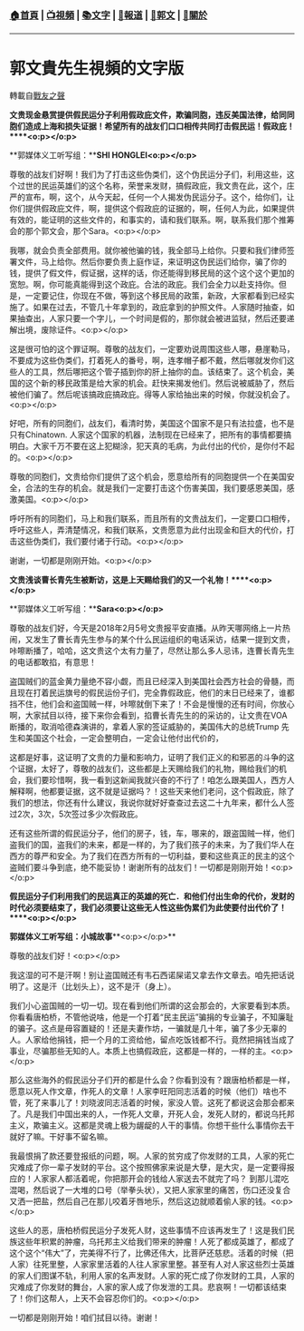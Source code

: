 ###  [:house:首頁](https://github.com/ourhimalayas/home) | [:tv:視頻](https://github.com/ourhimalayas/videos) | [:books:文字](https://github.com/ourhimalayas/txt) | [:newspaper:報道](https://github.com/ourhimalayas/news) | [:eagle:郭文](https://github.com/ourhimalayas/guomedia) | [:pray:關於](https://github.com/ourhimalayas/home/tree/master/about)
---
# 郭文貴先生視頻的文字版
轉載自[戰友之聲](http://littleantvoice.blogspot.com)

**文贵现金悬赏提供假民运分子利用假政庇文件，欺骗同胞，违反美国法律，给同同胞们造成上海和损失证据！希望所有的战友们口口相传共同打击假民运！假政庇！****<o:p></o:p>**



**郭媒体义工听写组：****SHI HONGLEI<o:p></o:p>**



尊敬的战友们好啊！我们为了打击这些伪类们，这个伪民运分子们，利用这些，这个过世的民运英雄们的这个名称，荣誉来发财，搞假政庇，我文贵在此，这个，庄严的宣布，啊，这个，从今天起，任何一个人揭发伪民运分子。这个，给你们，让你们提供假政庇文件，啊，提供这个假政庇的证据的，啊，任何人为此，如果提供有效的，能证明的这些文件的，和事实的，请和我们联系。啊，联系我们那个推筹会的那个郭文会，那个Sara。<o:p></o:p>



我哪，就会负责全部费用。就你被他骗的钱，我全部马上给你。只要和我们律师签署文件，马上给你。然后你要负责上庭作证，来证明这伪民运们给你，骗了你的钱，提供了假文件，假证据，这样的话，你还能得到移民局的这个这个这个更加的宽恕。啊，你可能真能得到这个政庇。合法的政庇。我们会全力以赴支持你。但是，一定要记住，你现在不做，等到这个移民局的政策，新政，大家都看到已经实施了。如果在过去，不管几十年拿到的，政庇拿到的护照文件。人家随时抽查，如果抽查出，人家只要一个字儿，一个时间是假的，那你就会被进监狱，然后还要递解出境，废除证件。<o:p></o:p>



这是很可怕的这个罪证啊。尊敬的战友们，一定要劝说周围这些人哪，悬崖勒马，不要成为这些伪类们，打着死人的番号，啊，连孝帽子都不戴，然后哪就发你们这些人的工具，然后哪把这个管子插到你的肝上抽你的血。该结束了。这个机会，美国的这个新的移民政策是给大家的机会。赶快来揭发他们。然后说被威胁了，然后被他们骗了。然后呢该搞政庇搞政庇。得等人家给抽出来的时候，你就没机会了。<o:p></o:p>



好吧，所有的同胞们，战友们，看清时势，美国这个国家不是只有法拉盛，也不是只有Chinatown. 人家这个国家的机器，法制现在已经来了，把所有的事情都要搞明白。大家千万不要在这上犯糊涂，犯天真的毛病，为此付出的代价，是你付不起的。<o:p></o:p>



尊敬的同胞们，文贵给你们提供了这个机会，愿意给所有的同胞提供一个在美国安全，合法的生存的机会。就是我们一定要打击这个伤害美国，我们要感恩美国，感激美国。<o:p></o:p>



呼吁所有的同胞们，马上和我们联系，而且所有的文贵战友们，一定要口口相传，呼吁这些人，弄清楚情况，和我们联系，文贵愿意为此付出现金和巨大的代价，打击这些伪类们，我们要付诸于行动。<o:p></o:p>



谢谢，一切都是刚刚开始。<o:p></o:p>





**文贵浅谈曹长青先生被断访，这是上天赐给我们的又一个礼物！****<o:p></o:p>**



**郭媒体义工听写组：****Sara<o:p></o:p>**



尊敬的战友们好，今天是2018年2月5号文贵报平安直播。从昨天哪网络上一片热闹，又发生了曹长青先生参与的某个什么民运组织的电话采访，结果一提到文贵，咔嚓断播了，哈哈，这文贵这个太有力量了，尽然让那么多人忌讳，连曹长青先生的电话都敢掐，有意思！



盗国贼们的蓝金黄力量绝不容小觑，而且已经深入到美国社会西方社会的骨髓，而且现在打着民运旗号的假民运份子们，完全靠假政庇，他们的末日已经来了，谁都挡不住，他们会和盗国贼一样，咔嚓就倒下来了！不会是慢慢的还有时间，你放心啊，大家拭目以待，接下来你会看到，掐曹长青先生的的采访的，让文贵在VOA断播的，取消哈德森演讲的，拿着人家的签证威胁的，美国伟大的总统Trump 先生和美国这个社会，一定会整明白，一定会让他付出代价的，



这都是好事，这证明了文贵的力量和影响力，证明了我们正义的和邪恶的斗争的这个证据，太好了，尊敬的战友们，这些都是上天赐给我们的礼物，赐给我们的机会，我们要珍惜啊，我一看到这新闻我就兴奋的不行了！咱怎么跟美国人，西方人解释啊，他都要证据，这不就是证据吗？！这些天来他们老问，这个假政庇，除了我们的想法，你还有什么建议，我说你就好好查查过去这二十九年来，都什么人签过2次，3次，5次签过多少次假政庇。



还有这些所谓的假民运分子，他们的房子，钱，车，哪来的，跟盗国贼一样，他们盗我们的国，盗我们的未来，都是一样的，为了我们孩子的未来，为了我们华人在西方的尊严和安全。为了我们在西方所有的一切利益，要和这些真正的民主的这个盗贼们要斗争到底，绝不能妥协！谢谢所有的战友们！一切都是刚刚开始！<o:p></o:p>





**假民运分子们利用我们的民运真正的英雄的死亡．和他们付出生命的代价，发财的时代必须要结束了，我们必须要让这些无人性这些伪累们为此使要付出代价了！****<o:p></o:p>**



**郭媒体义工听写组：小城故事****<o:p></o:p>**



尊敬的战友们好！<o:p></o:p>



我这湿的可不是汗啊！别让盗国贼还有韦石西诺屎诺又拿去作文章去。咱先把话说明了。这是汗（比划头上），这不是汗（身上）。



我们小心盗国贼的一切一切。现在看到他们所谓的这会那会的，大家要看到本质。你看看唐柏桥，不管他说啥，他是一个打着“民主民运”骗捐的专业骗子，不知廉耻的骗子。这点是毋容置疑的！还是夫妻作坊，一骗就是几十年，骗了多少无辜的人。人家给他捐钱，把一个月的工资给他，留点吃饭钱都不行。竟然把捐钱当成了事业，尽骗那些无知的人。本质上也搞假政庇，这都是一样的，一样的主。<o:p></o:p>



那么这些海外的假民运分子们开的都是什么会？你看到没有？跟唐柏桥都是一样，愿意以死人作文章，作死人的文章！人家李旺阳同志活着的时候（他们）啥也不管，死了来事儿了！刘晓波同志活着的时候，家没人管。这死了都说这会那会都来了。凡是我们中国出来的人，一作死人文章，开死人会，发死人财的，都说乌托邦主义，欺骗主义。这都是灵魂上极为龌龊的人干的事情。你想干些什么事情你去干就好了嘛。干好事不留名嘛。



我最恨捐了款还要登报纸的问题，啊。人家的贫穷成了你发财的工具，人家的死亡灾难成了你一辈子发财的平台。这个按照佛家来说是大孽，是大灾，是一定要得报应的！人家家人都活着呢，你把那开会的钱给人家送去不就完了吗？ 到那儿混吃混喝，然后说了一大堆的口号（举拳头状），又把人家家里的痛苦，伤口还没复合又洒一把盐，然后自己在那儿咬着牙唇地乐，然后这边就顺着偷人家的钱。<o:p></o:p>



这些人的恶，唐柏桥假民运分子发死人财，这些事情不应该再发生了！这是我们民族这些年积累的肿瘤，乌托邦主义给我们带来的肿瘤！人死了都成英雄了，都成了这个这个“伟大”了，完美得不行了，比佛还伟大，比菩萨还慈悲。活着的时候（把人家）往死里整，人家家里活着的人往人家家里整。甚至有人对人家这些烈士英雄的家人们图谋不轨，利用人家的名声发财。人家的死亡成了你发财的工具，人家的灾难成了你发财的舞台，人家的家人成了你发泄的工具。悲哀啊！一切都该结束了！你们这帮人，上天不会容忍你们的。<o:p></o:p>





一切都是刚刚开始！咱们拭目以待。谢谢！
<u></u><sub></sub><sup></sup><strike></strike>